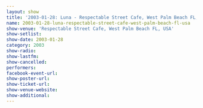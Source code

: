 ```yaml
---
layout: show
title: '2003-01-28: Luna - Respectable Street Cafe, West Palm Beach FL, USA'
name: 2003-01-28-luna-respectable-street-cafe-west-palm-beach-fl-usa
show-venue: 'Respectable Street Cafe, West Palm Beach FL, USA'
show-setlist: 
show-date: 2003-01-28
category: 2003
show-radio: 
show-lastfm: 
show-cancelled: 
performers: 
facebook-event-url: 
show-poster-url: 
show-ticket-url: 
show-venue-website: 
show-additional: 
---
```


